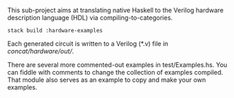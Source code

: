 This sub-project aims at translating native Haskell to the Verilog hardware description language (HDL) via compiling-to-categories.

    stack build :hardware-examples

Each generated circuit is written to a Verilog (\*.v) file in *concat/hardware/out/*.

There are several more commented-out examples in test/Examples.hs.
You can fiddle with comments to change the collection of examples compiled.
That module also serves as an example to copy and make your own examples.

